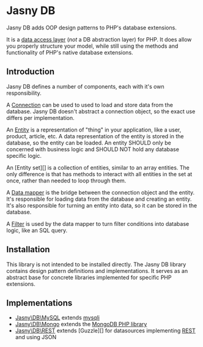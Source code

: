# Jasny DB

Jasny DB adds OOP design patterns to PHP's database extensions.

It is a [data access layer](https://en.wikipedia.org/wiki/Data_access_layer) (*not* a DB abstraction layer) for PHP.
It does allow you properly structure your model, while still using the methods and functionality of PHP's native
database extensions.

## Introduction

Jasny DB defines a number of components, each with it's own responsibility.

A [Connection][] can be used to used to load and store data from the database. Jasny DB doesn't abstract a connection
object, so the exact use differs per implementation.

An [Entity][] is a representation of "thing" in your application, like a user, product, article, etc. A data
representation of the entity is stored in the database, so the entity can be loaded. An entity SHOULD only be
concerned with business logic and SHOULD NOT hold any database specific logic.

An [Entity set][] is a collection of entities, similar to an array entities. The only difference is that has methods to
interact with all entities in the set at once, rather than needed to loop through them.

A [Data mapper][] is the bridge between the connection object and the entity. It's responsible for loading data from
the database and creating an entity. It's also responsible for turning an entity into data, so it can be stored in the
database.

A [Filter][] is used by the data mapper to turn filter conditions into database logic, like an SQL query.

## Installation

This library is not intended to be installed directly. The Jasny DB library contains design pattern definitions and
implementations. It serves as an abstract base for concrete libraries implemented for specific PHP extensions.

## Implementations

* [Jasny\DB\MySQL][] extends [mysqli][]
* [Jasny\DB\Mongo][] extends the [MongoDB PHP library][]
* [Jasny\DB\REST][] extends [Guzzle][] for datasources implementing [REST][] and using JSON


[Connection]: connection/index.md
[Entity]: entity/index.md
[Data mapper]: data-mapper/index.md
[Filter]: filter/index.md

[Jasny\DB\MySQL]: https://github.com/jasny/db-mysql
[mysqli]: http://php.net/mysqli
[Jasny\DB\Mongo]: https://github.com/jasny/db-mongo
[MongoDB PHP library]: https://github.com/mongodb/mongo-php-library
[Jasny\DB\REST]: https://github.com/jasny/db-rest
[REST]: https://en.wikipedia.org/wiki/Representational_state_transfer

